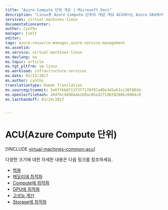```yaml
---
title: "Azure Compute 단위 개요 | Microsoft Docs"
description: "Linux용 Azure Compute 단위의 개념 개요 ACU에서는 Azure SKU에서 CPU 성능을 비교하는 방법을 제공합니다."
services: virtual-machines-linux
documentationcenter: 
author: cynthn
manager: timlt
editor: 
tags: azure-resource-manager,azure-service-management
ms.assetid: 
ms.service: virtual-machines-linux
ms.devlang: na
ms.topic: article
ms.tgt_pltfrm: vm-linux
ms.workload: infrastructure-services
ms.date: 03/23/2017
ms.author: cynthn
translationtype: Human Translation
ms.sourcegitcommit: 5e6ffbb8f1373f7170f87ad0e345a63cc20f08dd
ms.openlocfilehash: a9df6cdd984ab269ac85ed2719b59288bc0d04c0
ms.lasthandoff: 03/24/2017


---
```


# <a name="azure-compute-unit-acu"></a>ACU(Azure Compute 단위)

[!INCLUDE [virtual-machines-common-acu](../../includes/virtual-machines-common-acu.md)]


다양한 크기에 대한 자세한 내용은 다음 링크를 참조하세요.
- [범용](virtual-machines-linux-sizes-general.md)
- [메모리에 최적화](virtual-machines-linux-sizes-memory.md)
- [Compute에 최적화](virtual-machines-linux-sizes-compute.md)
- [GPU에 최적화](virtual-machines-linux-sizes-gpu.md)
- [고성능 계산](virtual-machines-linux-sizes-hpc.md)
- [Storage에 최적화](virtual-machines-linux-sizes-storage.md)
